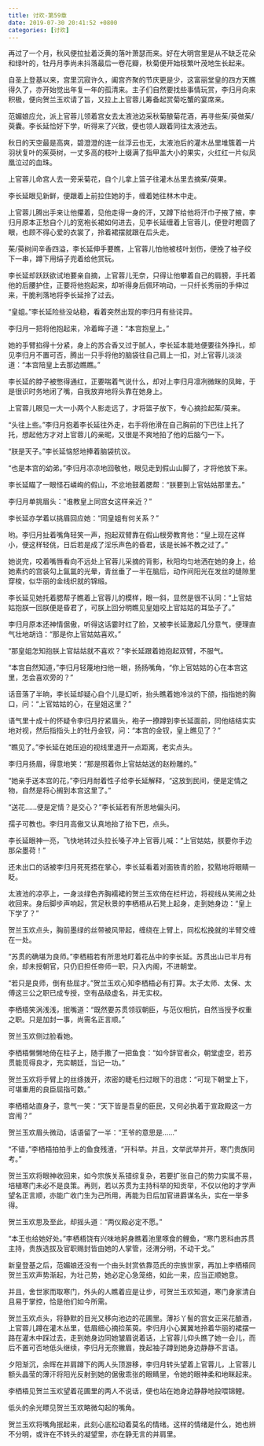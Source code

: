 ```yaml
---
title: 讨欢-第59章
date: 2019-07-30 20:41:52 +0800
categories: [讨欢]
---
```


再过了一个月，秋风便拉扯着泛黄的落叶萧瑟而来。好在大明宫里是从不缺乏花朵和绿叶的，牡丹月季尚未抖落最后一卷花瓣，秋菊便开始枝繁叶茂地生长起来。

自圣上登基以来，宫里沉寂许久，阖宫齐聚的节庆更是少，这富丽堂皇的四方天瞧得久了，亦开始觉出年复一年的孤清来。主子们自然要找些事情玩赏，李归月向来积极，便向贺兰玉欢请了旨，又拉上上官蓉儿筹备起赏菊吃蟹的宴席来。

范媚娘应允，派上官蓉儿领着宫女去太液池边采秋菊酿菊花酒，再寻些茱/萸做茱/萸囊。李长延恰好下学，听得来了兴致，便也领人跟着同往太液池去。

秋日的天空最是高爽，碧澄澄的连一丝浮云也无，太液池后的灌木丛里堆簇着一片羽状复叶的茱萸树，一丈多高的枝叶上缀满了指甲盖大小的果实，火红红一片似凤凰泣过的血珠。

上官蓉儿命宫人去一旁采菊花，自个儿拿上篮子往灌木丛里去摘茱/萸果。

李长延眼见新鲜，便跟着上前拉住她的手，缠着她往林木中走。

上官蓉儿腾出手来让他攥着，见他走得一身的汗，又蹲下给他将汗巾子掖了掖，李归月原本正愁自个儿的宽袍长裙如何进去，见李长延缠着上官蓉儿，便登时瞪圆了眼，也顾不得心爱的衣裳了，拎着裙摆就跟在后头走。

茱/萸树间辛香四溢，李长延伸手要瞧，上官蓉儿怕他被枝叶划伤，便挽了袖子绞下一串，蹲下用绢子兜着给他赏玩。

李长延却跃跃欲试地要亲自摘，上官蓉儿无奈，只得让他攀着自己的肩膀，手托着他的后腰护住，正要将他抱起来，却听得身后佩环响动，一只纤长秀丽的手伸过来，干脆利落地将李长延拎了过去。

“皇姐。”李长延险些没站稳，看着突然出现的李归月有些诧异。

李归月一把将他抱起来，冷着眸子道：“本宫抱皇上。”

她的手臂掐得十分紧，身上的苏合香又过于腻人，李长延本能地便要往外挣扎，却见李归月不置可否，腾出一只手将他的脑袋往自己肩上一扣，对上官蓉儿淡淡道：“本宫陪皇上去那边瞧瞧。”

李长延的脖子被憋得通红，正要喘着气说什么，却对上李归月凛冽微眯的凤眸，于是很识时务地闭了嘴，自我放弃地将头靠在她身上。

上官蓉儿眼见一大一小两个人影走远了，才将篮子放下，专心摘捡起茱/萸来。

“头往上些。”李归月抱着李长延往外走，右手将他滑在自己胸前的下巴往上托了托，想起他方才对上官蓉儿的亲昵，又很是不爽地拍了他的后脑勺一下。

“朕是天子。”李长延恼怒地捧着脑袋抗议。

“也是本宫的幼弟。”李归月凉凉地回敬他，眼见走到假山山脚了，才将他放下来。

李长延瞄了一眼怪石嶙峋的假山，不忿地鼓着腮帮：“朕要到上官姑姑那里去。”

李归月单挑眉头：“谁教皇上同宫女这样亲近？”

李长延亦学着以挑眉回应她：“同皇姐有何关系？”

哟。李归月扯着嘴角轻笑一声，抱起双臂靠在假山根旁教育他：“皇上现在这样小，便这样轻佻，日后若是成了淫乐声色的昏君，该是长姊不教之过了。”

她说完，咬着嘴唇看向不远处上官蓉儿采摘的背影，秋阳均匀地洒在她的身上，给她素约的宫装勾上氤氲的光晕，青丝垂了一半在脑后，动作间阳光在发丝的缝隙里穿梭，似华丽的金线织就的锦缎。

李长延见她托着腮帮子瞧着上官蓉儿的模样，眼一斜，显然是很不认同：“上官姑姑抱朕一回朕便是昏君了，可朕上回分明瞧见皇姐咬上官姑姑的耳坠子了。”

李归月原本还神情倨傲，听得这话霎时红了脸，又被李长延激起几分意气，便理直气壮地胡诌：“那是你上官姑姑喜欢。”

“那皇姐怎知抱朕上官姑姑就不喜欢？”李长延跟着她抱起双臂，不服气。

“本宫自然知道，”李归月轻蔑地扫他一眼，扬扬嘴角，“你上官姑姑的心在本宫这里，怎会喜欢旁的？”

话音落了半晌，李长延却疑心自个儿是幻听，抬头瞧着她冷淡的下颌，指指她的胸口，问：“上官姑姑的心，在皇姐这里？”

语气里十成十的怀疑令李归月拧紧眉头，袍子一撩蹲到李长延面前，同他结结实实地对视，然后指指头上的牡丹金钗，问：“本宫的金钗，皇上瞧见了？”

“瞧见了。”李长延在她压迫的视线里退开一点距离，老实点头。

李归月扬眉，得意地笑：“那是照着你上官姑姑送的赵粉雕的。”

“她亲手送本宫的花，”李归月耐着性子给李长延解释，“这放到民间，便是定情之物，自然是将心搁到本宫这里了。”

“送花……便是定情？是交心？”李长延若有所思地偏头问。

孺子可教也。李归月高傲又认真地抬了抬下巴，点头。

李长延眼神一亮，飞快地转过头拉长嗓子冲上官蓉儿喊：“上官姑姑，朕要你手边那朵墨荷！”

还未出口的话被李归月死死捂在掌心，李长延看着对面铁青的脸，狡黠地将眼睛一眨。

太液池的凉亭上，一身淡绿色齐胸襦裙的贺兰玉欢倚在栏杆边，将视线从笑闹之处收回来。身后脚步声响起，赏足秋景的李栖梧从石凳上起身，走到她身边：“皇上下学了？”

贺兰玉欢点头，胸前墨绿的丝带被风带起，缠绕在上臂上，同松松挽就的半臂交缠在一处。

“苏贯的确堪为良师。”李栖梧若有所思地盯着花丛中的李长延。苏贯出山已半月有余，却未授朝官，只仍旧担任帝师一职，只入内阁，不进朝堂。

“若只是良师，倒有些屈才。”贺兰玉欢心知李栖梧必有打算。太子太师、太保、太傅这三公之职已成专授，空有品级虚名，并无实权。

李栖梧笑涡浅浅，抿嘴道：“既然要苏贯领驭朝臣，与范仪相抗，自然当授予权重之职。只是加封一事，尚需名正言顺。”

贺兰玉欢侧过脸看她。

李栖梧懒懒地倚在柱子上，随手撒了一把鱼食：“如今辞官者众，朝堂虚空，若苏贯能觅得良才，充实朝廷，当记一功。”

贺兰玉欢将手臂上的丝绦拨开，浓密的睫毛扫过眼下的泪痣：“可现下朝堂上下，可堪重用的良臣屈指可数。”

李栖梧站直身子，意气一笑：“天下皆是吾皇的臣民，又何必执着于宣政殿这一方宫闱？”

贺兰玉欢眉头微动，话语留了一半：“王爷的意思是……”

“不错，”李栖梧拍拍手上的鱼食残渣，“开科举。并且，文举武举并开，寒门贵族同考。”

贺兰玉欢将眼神收回来，如今宗族关系错综复杂，若要扩张自己的势力实属不易，培植寒门未必不是良策。再则，若以苏贯为主持科举的知贡举，不仅以他的才学声望名正言顺，亦能广收门生为己所用，再能为日后加官进爵谋名头，实在一举多得。

贺兰玉欢思及至此，却摇头道：“两仪殿必定不愿。”

“本王也给她好处。”李栖梧饶有兴味地躬身瞧着池里啄食的鲤鱼，“寒门恩科由苏贯主持，贵族选拔及官职赐封皆由她的人掌管，泾渭分明，不动干戈。”

新皇登基之后，范媚娘还没有一个由头封赏依靠范氏的宗族世家，再加上李栖梧同贺兰玉欢声势渐起，为壮己势，她必定心急笼络，如此一来，应当正顺她意。

并且，舍世家而取寒门，外头的人瞧着应是让步，可贺兰玉欢知道，寒门身家清白且易于掌控，恰是他们如今所需。

贺兰玉欢点头，将静默的目光又移向池边的花圃里。薄衫丫髻的宫女正采花酿酒，上官蓉儿蹲在灌木丛里，低眉细心摘捡茱萸。李归月小心翼翼地拎着华丽的裙摆一路在灌木中踩过去，走到她身边同她皱眉说着话，上官蓉儿仰头瞧了她一会儿，而后不置可否地低头继续，李归月无奈撇眉，挽起袖子蹲到她身边静静不言语。

夕阳渐沉，余晖在并肩蹲下的两人头顶游移，李归月转头望着上官蓉儿，上官蓉儿额头晶莹的薄汗将阳光反射到她的倨傲乖张的眼睛里，令她的眼神柔和地眯起来。

李栖梧见贺兰玉欢望着花圃里的两人不说话，便也站在她身边静静地投喂锦鲤。

低头的余光瞟见贺兰玉欢略微勾起的嘴角。

贺兰玉欢将嘴角抿起来，此刻心底松动着莫名的情绪。这样的情绪是什么，她也辨不分明，或许在不转头的凝望里，亦在静无言的并肩里。

